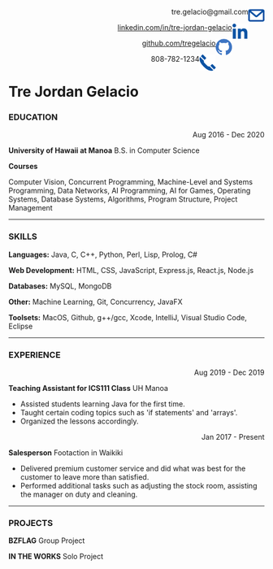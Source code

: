 <img align="right" src="/email_icon.png" alt="EMAIL"
	title="Email" width="32" height="32" />
  <div align="right">tre.gelacio@gmail.com</div>
  
<img align="right" src="/linkedin_logo.png" alt="LINKEDIN"
	title="LinkedIn" width="32" height="32" />
<a href="linkedin.com/in/tre-jordan-gelacio">
  <div align="right">linkedin.com/in/tre-jordan-gelacio</div>
</a>

<img align="right" src="/github-logo-64px.png" alt="GH"
	title="Github" width="32" height="32" />
<a href="github.com/tregelacio">
  <div align="right">github.com/tregelacio</div>
</a>
  
<img align="right" src="/phone_icon.png" alt="PN"
	title="PhoneNumber" width="32" height="32" />
  <div align="right">808-782-1234</div>

# Tre Jordan Gelacio

### EDUCATION

<div align="right">Aug 2016 - Dec 2020</div>

**University of Hawaii at Manoa**
B.S. in Computer Science

**Courses**

Computer Vision, Concurrent Programming, Machine-Level and Systems Programming, Data Networks, AI Programming, AI for Games, Operating Systems, Database Systems, Algorithms, Program Structure, Project Management

---

### SKILLS

**Languages:**
Java, C, C++, Python, Perl, Lisp, Prolog, C#

**Web Development:**
HTML, CSS, JavaScript, Express.js, React.js, Node.js

**Databases:**
MySQL, MongoDB

**Other:**
Machine Learning, Git, Concurrency, JavaFX

**Toolsets:**
MacOS, Github, g++/gcc, Xcode, IntelliJ, Visual Studio Code, Eclipse

---

### EXPERIENCE

<div align="right">Aug 2019 - Dec 2019</div>

**Teaching Assistant for ICS111 Class**
UH Manoa

* Assisted students learning Java for the first time.
* Taught certain coding topics such as 'if statements' and 'arrays'.
* Organized the lessons accordingly.

<div align="right">Jan 2017 - Present</div>

**Salesperson**
Footaction in Waikiki

* Delivered premium customer service and did what was best for the customer to leave more than satisfied.
* Performed additional tasks such as adjusting the stock room, assisting the manager on duty and cleaning.

---

### PROJECTS

**BZFLAG**
Group Project

**IN THE WORKS**
Solo Project
